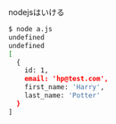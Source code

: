 nodejsはいける

```bash
$ node a.js
undefined
undefined
[
  {
    id: 1,
    email: 'hp@test.com',
    first_name: 'Harry',
    last_name: 'Potter'
  }
]
```